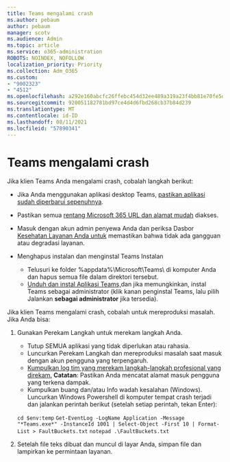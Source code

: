 ```yaml
---
title: Teams mengalami crash
ms.author: pebaum
author: pebaum
manager: scotv
ms.audience: Admin
ms.topic: article
ms.service: o365-administration
ROBOTS: NOINDEX, NOFOLLOW
localization_priority: Priority
ms.collection: Adm_O365
ms.custom:
- "9002323"
- "4512"
ms.openlocfilehash: a292e160abcfc26ffebc454d32ee489a319a23f4bb81e70fe5dbe72bfd0b8b81
ms.sourcegitcommit: 920051182781bd97ce4d4d6fbd268cb37b84d239
ms.translationtype: MT
ms.contentlocale: id-ID
ms.lasthandoff: 08/11/2021
ms.locfileid: "57890341"
---
```

# <a name="teams-client-crashing"></a>Teams mengalami crash

Jika klien Teams Anda mengalami crash, cobalah langkah berikut:

- Jika Anda menggunakan aplikasi desktop Teams, [pastikan aplikasi sudah diperbarui sepenuhnya](https://support.office.com/article/Update-Microsoft-Teams-535a8e4b-45f0-4f6c-8b3d-91bca7a51db1).

- Pastikan semua [rentang Microsoft 365 URL dan alamat mudah](https://docs.microsoft.com/microsoftteams/connectivity-issues) diakses.

- Masuk dengan akun admin penyewa Anda dan periksa Dasbor [Kesehatan Layanan Anda untuk](https://docs.microsoft.com/office365/enterprise/view-service-health) memastikan bahwa tidak ada gangguan atau degradasi layanan.

- Menghapus instalan dan menginstal Teams Instalan
    - Telusuri ke folder %appdata%\Microsoft\Teams\ di komputer Anda dan hapus semua file dalam direktori tersebut.
    - [Unduh dan instal Aplikasi Teams,](https://www.microsoft.com/microsoft-teams/download-app)dan jika memungkinkan, instal Teams sebagai administrator (klik kanan penginstal Teams, lalu pilih Jalankan **sebagai administrator** jika tersedia).

Jika klien Teams mengalami crash, cobalah untuk mereproduksi masalah. Jika Anda bisa:

1. Gunakan Perekam Langkah untuk merekam langkah Anda.
    - Tutup SEMUA aplikasi yang tidak diperlukan atau rahasia.
    - Luncurkan Perekam Langkah dan mereproduksi masalah saat masuk dengan akun pengguna yang terpengaruh.
    - [Kumpulkan log tim yang merekam langkah-langkah profesional yang direkam.](https://docs.microsoft.com/microsoftteams/log-files) **Catatan**: Pastikan Anda mencatat alamat masuk pengguna yang terkena dampak.
    - Kumpulkan buang dan/atau Info wadah kesalahan (Windows). Luncurkan Windows Powershell di komputer tempat crash terjadi dan jalankan perintah berikut (setelah setiap perintah, tekan Enter):

    `cd $env:temp` `Get-EventLog -LogName Application -Message "*Teams.exe*" -InstanceId 1001 | Select-Object -First 10 | Format-List > FaultBuckets.txt`
    `notepad .\FaultBuckets.txt`
    
2. Setelah file teks dibuat dan muncul di layar Anda, simpan file dan lampirkan ke permintaan layanan. 
